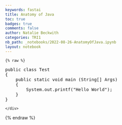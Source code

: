 ```yaml
---
keywords: fastai
title: Anatomy of Java
toc: true
badges: true
comments: false
author: Natalie Beckwith
categories: TRI1
nb_path: _notebooks/2022-08-26-AnatomyOfJava.ipynb
layout: notebook
---
```


<!--
#################################################
### THIS FILE WAS AUTOGENERATED! DO NOT EDIT! ###
#################################################
# file to edit: _notebooks/2022-08-26-AnatomyOfJava.ipynb
-->

<div class="container" id="notebook-container">
        
    {% raw %}
    
<div class="cell border-box-sizing code_cell rendered">
<div class="input">

<div class="inner_cell">
    <div class="input_area">
<div class=" highlight hl-java"><pre><span></span><span class="kd">public</span> <span class="kd">class</span> <span class="nc">Test</span>
<span class="p">{</span>
    <span class="kd">public</span> <span class="kd">static</span> <span class="kt">void</span> <span class="nf">main</span> <span class="p">(</span><span class="n">String</span><span class="o">[]</span> <span class="n">Args</span><span class="p">)</span>
    <span class="p">{</span>
        <span class="n">System</span><span class="p">.</span><span class="na">out</span><span class="p">.</span><span class="na">printf</span><span class="p">(</span><span class="s">&quot;Hello World&quot;</span><span class="p">);</span>
    <span class="p">}</span>
<span class="p">}</span>
</pre></div>

    </div>
</div>
</div>

</div>
    {% endraw %}

</div>
 

